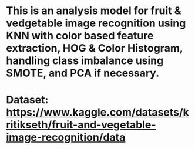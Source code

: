 # This is an analysis model for fruit & vedgetable image recognition using KNN with color based feature extraction, HOG & Color Histogram, handling class imbalance using SMOTE, and PCA if necessary.
# Dataset: https://www.kaggle.com/datasets/kritikseth/fruit-and-vegetable-image-recognition/data
